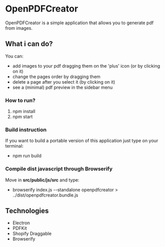 # OpenPDFCreator
OpenPDFCreator is a simple application that allows you to generate pdf from images.

## What i can do?
You can:
- add images to your pdf dragging them on the 'plus' icon (or by clicking on it)
- change the pages order by dragging them
- delete a page after you select it (by clicking on it)
- see a (minimal) pdf preview in the sidebar menu

### How to run?
1. npm install
2. npm start

### Build instruction
If you want to build a portable version of this application just type on your terminal:
- npm run build

### Compile dist javascript through Browserify
Move in **src/public/js/src** and type:
- browserify index.js --standalone openpdfcreator > ../dist/openpdfcreator.bundle.js

## Technologies
- Electron
- PDFKit
- Shopify Draggable
- Browserify
